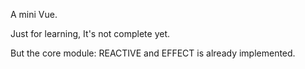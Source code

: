 A mini Vue.

Just for learning, It's not complete yet.

But the core module: REACTIVE and EFFECT is already implemented.
